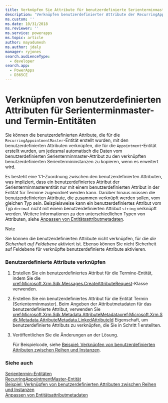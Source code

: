 ```yaml
---
title: Verknüpfen Sie Attribute für benutzerdefinierte Serienterminmaster- und Terminentitäten (Common Data Service) | Microsoft Docs
description: 'Verknüpfen benutzerdefinierter Attribute der RecurringAppointmentMaster-Entität mit benutzerdefinierten Attributen der Terminentität, um Daten automatisch zu kopieren.'
ms.custom: ''
ms.date: 10/31/2018
ms.reviewer: ''
ms.service: powerapps
ms.topic: article
author: mayadumesh
ms.author: jdaly
manager: ryjones
search.audienceType:
  - developer
search.app:
  - PowerApps
  - D365CE
---
```

# <a name="link-custom-attributes-of-the-recurring-appointment-master-and-appointment-entities"></a>Verknüpfen von benutzerdefinierten Attributen für Serienterminmaster- und Termin-Entitäten

Sie können die benutzerdefinierten Attribute, die für die `RecurringAppointmentMaster`-Entität erstellt wurden, mit den benutzerdefinierten Attributen verknüpfen, die für die `Appointment`-Entität erstellt wurden, um jedesmal automatisch die Daten vom benutzerdefinierten Serienterminmaster-Attribut zu den verknüpften benutzerdefinierten Serientermininstanzen zu kopieren, wenn es erweitert wird.  
  
 Es besteht eine 1:1-Zuordnung zwischen den benutzerdefinierten Attributen, was impliziert, dass ein benutzerdefiniertes Attribut der Serienterminmasterentität nur mit einem benutzerdefinierten Attribut in der Entität für Termine zugeordnet werden kann. Darüber hinaus müssen die benutzerdefinierten Attribute, die zusammen verknüpft werden sollen, vom gleichen Typ sein. Beispielsweise kann ein benutzerdefiniertes Attribut vom Typ `decimal` nicht mit einem benutzerdefinierten Attribut `string` verknüpft werden. Weitere Informationen zu den unterschiedlichen Typen von Attributen, siehe [Anpassen von Entitätsattributmetadaten](/dynamics365/customer-engagement/developer/customize-entity-attribute-metadata).  
  
> [!NOTE]
>  Sie können die benutzerdefinierten Attribute nicht verknüpfen, für die *die Sicherheit auf Feldebene* aktiviert ist. Ebenso können Sie nicht Sicherheit auf Feldebene für verknüpfte benutzerdefinierte Attribute aktivieren.  
  
### <a name="link-custom-attributes"></a>Benutzerdefinierte Attribute verknüpfen  
  
1. Erstellen Sie ein benutzerdefiniertes Attribut für die Termine-Entität, indem Sie die <xref:Microsoft.Xrm.Sdk.Messages.CreateAttributeRequest>-Klasse verwenden.  
  
2. Erstellen Sie ein benutzerdefiniertes Attribut für die Entität Termin (Serienterminmaster). Beim Angeben der Attributmetadaten für das benutzerdefinierte Attribut, verwenden Sie <xref:Microsoft.Xrm.Sdk.Metadata.AttributeMetadata><xref:Microsoft.Xrm.Sdk.Metadata.AttributeMetadata.LinkedAttributeId> Eigenschaft, um benutzerdefinierte Attributs zu verknüpfen, die Sie in Schritt 1 erstellten.  
  
3. Veröffentlichen Sie die Änderungen an der Lösung.  
  
   Für Beispielcode, siehe [Beispiel: Verknüpfen von benutzerdefinierten Attributen zwischen Reihen und Instanzen](org-service/samples/link-custom-attributes-between-series-instances.md).  
  
### <a name="see-also"></a>Siehe auch

 [Serientermin-Entitäten](/dynamics365/customer-engagement/developer/recurring-appointment-entities)   
 [RecurringAppointmentMaster-Entität](/reference/entities/recurringappointmentmaster.md)   
 [Beispiel: Verknüpfen von benutzerdefinierten Attributen zwischen Reihen und Instanzen](org-service/samples/link-custom-attributes-between-series-instances.md)   
 [Anpassen von Entitätsattributmetadaten](/dynamics365/customer-engagement/developer/customize-entity-attribute-metadata)
